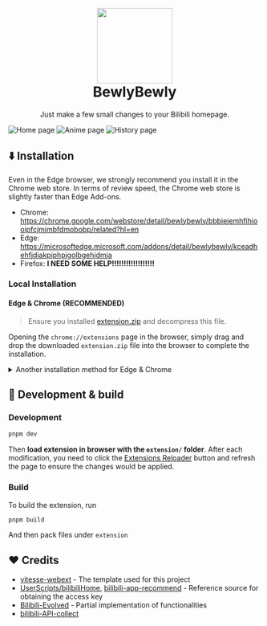 <p align="center" style="margin-bottom: 0px !important;">
<img width="150" src="https://user-images.githubusercontent.com/33394391/160250512-410b71fc-7f25-4caf-b850-429227ff082a.png"><br/>
</p>

<h1 align="center" style="margin-top: 0px;">BewlyBewly</h1>

<p align="center">Just make a few small changes to your Bilibili homepage.</p>

![Home page](https://user-images.githubusercontent.com/33394391/232247842-47aac96b-4826-4eea-b210-82a0900589fd.jpg)
![Anime page](https://user-images.githubusercontent.com/33394391/232247840-c84f6165-15e0-4745-8173-0999bcd95b3e.jpg)
![History page](https://user-images.githubusercontent.com/33394391/232247837-aee43969-7df0-406d-b6e0-555a67dd9d37.jpg)

## ⬇️ Installation
Even in the Edge browser, we strongly recommend you install it in the Chrome web store. In terms of review speed, the Chrome web store is slightly faster than Edge Add-ons.
- Chrome: <https://chrome.google.com/webstore/detail/bewlybewly/bbbiejemhfihiooipfcjmjmbfdmobobp/related?hl=en>
- Edge: <https://microsoftedge.microsoft.com/addons/detail/bewlybewly/kceadhehfjdiakpiphpjgolbgehjdmja>
- Firefox: **I NEED SOME HELP!!!!!!!!!!!!!!!!!!**

### Local Installation

#### Edge & Chrome (RECOMMENDED)
> Ensure you installed [extension.zip](https://github.com/hakadao/BewlyBewly/releases) and decompress this file.

Opening the `chrome://extensions` page in the browser, simply drag and drop the downloaded `extension.zip` file into the browser to complete the installation.

<details>
 <summary> Another installation method for Edge & Chrome </summary>
 
#### Edge
>
> Ensure you installed [extension.zip](https://github.com/hakadao/BewlyBewly/releases) and decompress this file.

1. Type in `edge://extensions/` in the address bar and press Enter
2. Turn on `Developer mode` then press `Load unpacked` <br/> <img width="655" alt="image" src="https://user-images.githubusercontent.com/33394391/232246901-e3544c16-bde2-480d-b770-ca5242793963.png">
3. Load the decompressed extension folder in your browser

#### Chrome
>
> Ensure you installed [extension.zip](https://github.com/hakadao/BewlyBewly/releases) and decompress this file.

1. Type in `chrome://extensions/` in the address bar and press Enter
2. Turn on `Developer mode` then press `Load unpacked` <br/> <img width="655" alt="Snipaste_2022-03-27_18-17-04" src="https://user-images.githubusercontent.com/33394391/160276882-13da0484-92c1-47dd-add8-7655c5c2bf1c.png">
3. Load decompressed exetension folder in your browser

</details>

## 🔧 Development & build

### Development

```bash
pnpm dev
```

Then **load extension in browser with the `extension/` folder**.
After each modification, you need to click the [Extensions Reloader](https://chrome.google.com/webstore/detail/fimgfedafeadlieiabdeeaodndnlbhid) button and refresh the page to ensure the changes would be applied.

### Build

To build the extension, run

```bash
pnpm build
```

And then pack files under `extension`

## ❤️ Credits

- [vitesse-webext](https://github.com/antfu/vitesse-webext) - The template used for this project
- [UserScripts/bilibiliHome](https://github.com/indefined/UserScripts/tree/master/bilibiliHome), [bilibili-app-recommend](https://github.com/magicdawn/bilibili-app-recommend) - Reference source for obtaining the access key
- [Bilibili-Evolved](https://github.com/the1812/Bilibili-Evolved) - Partial implementation of functionalities
- [bilibili-API-collect](https://github.com/SocialSisterYi/bilibili-API-collect)


